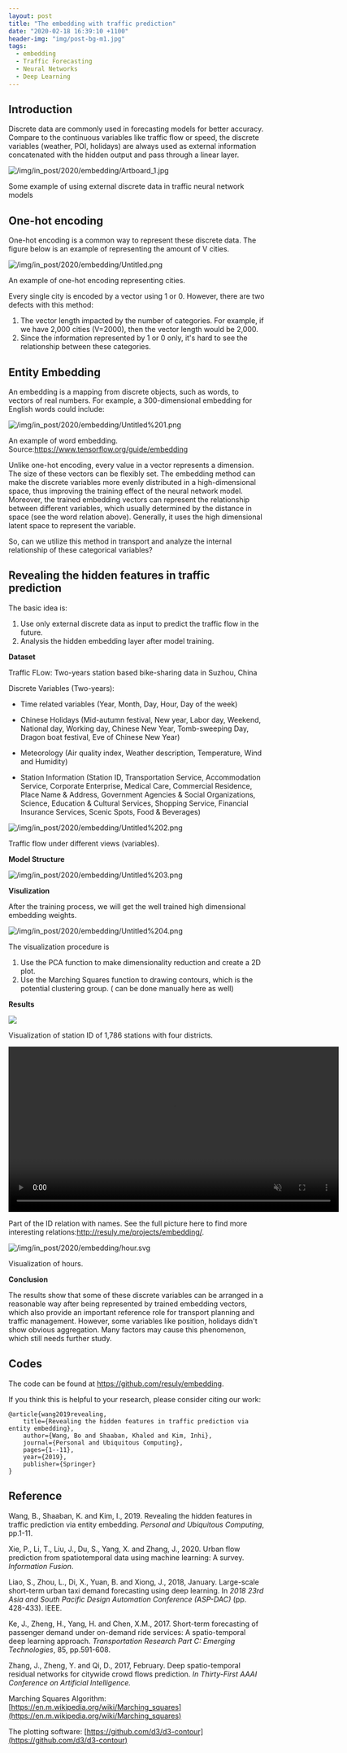 ```yaml
---
layout: post
title: "The embedding with traffic prediction"
date: "2020-02-18 16:39:10 +1100"
header-img: "img/post-bg-m1.jpg"
tags:
  - embedding
  - Traffic Forecasting
  - Neural Networks
  - Deep Learning
---
```

## Introduction

Discrete data are commonly used in forecasting models for better accuracy. Compare to the continuous variables like traffic flow or speed, the discrete variables (weather, POI, holidays) are always used as external information concatenated with the hidden output and pass through a linear layer.

![/img/in_post/2020/embedding/Artboard_1.jpg](/img/in_post/2020/embedding/Artboard_1.jpg)

Some example of using external discrete data in traffic neural network models

## **One-hot encoding**

One-hot encoding is a common way to represent these discrete data. The figure below is an example of representing the amount of  V cities.

![/img/in_post/2020/embedding/Untitled.png](/img/in_post/2020/embedding/Untitled.png)
<p class="caption">An example of one-hot encoding representing cities.</p>

Every single city is encoded by a vector using 1 or 0. However, there are two defects with this method:

1. The vector length impacted by the number of categories. For example, if we have 2,000 cities (V=2000), then the vector length would be 2,000.
2. Since the information represented by 1 or 0 only, it's hard to see the relationship between these categories.

## Entity Embedding

An embedding is a mapping from discrete objects, such as words, to vectors of real numbers. For example, a 300-dimensional embedding for English words could include:

![/img/in_post/2020/embedding/Untitled%201.png](/img/in_post/2020/embedding/Untitled%201.png)
<p class="caption">An example of word embedding. Source:<a href="https://www.tensorflow.org/guide/embedding" target="_blank">https://www.tensorflow.org/guide/embedding</a></p>

Unlike one-hot encoding, every value in a vector represents a dimension. The size of these vectors can be flexibly set. The embedding method can make the discrete variables more evenly distributed in a high-dimensional space, thus improving the training effect of the neural network model. Moreover, the trained embedding vectors can represent the relationship between different variables, which usually determined by the distance in space (see the word relation above). Generally, it uses the high dimensional latent space to represent the variable.

So, can we utilize this method in transport and analyze the internal relationship of these categorical variables?

## Revealing the hidden features in traffic prediction

The basic idea is:

1. Use only external discrete data as input to predict the traffic flow in the future.
2. Analysis the hidden embedding layer after model training.

**Dataset**

Traffic FLow: Two-years station based bike-sharing data in Suzhou, China

Discrete Variables (Two-years):

 - Time related variables (Year, Month, Day, Hour, Day of the week)

 - Chinese Holidays (Mid-autumn festival, New year, Labor day, Weekend, National day, Working day, Chinese New Year, Tomb-sweeping Day, Dragon boat festival, Eve of Chinese New Year)

 - Meteorology (Air quality index, Weather description, Temperature, Wind and Humidity)

 - Station Information (Station ID, Transportation Service, Accommodation Service, Corporate Enterprise, Medical Care, Commercial Residence, Place Name & Address, Government Agencies & Social Organizations, Science, Education & Cultural Services, Shopping Service, Financial Insurance Services, Scenic Spots, Food & Beverages)

![/img/in_post/2020/embedding/Untitled%202.png](/img/in_post/2020/embedding/Untitled%202.png)
<p class="caption">Traffic flow under different views (variables).</p>

**Model Structure**

![/img/in_post/2020/embedding/Untitled%203.png](/img/in_post/2020/embedding/Untitled%203.png)

**Visulization**

After the training process, we will get the well trained high dimensional embedding weights.

![/img/in_post/2020/embedding/Untitled%204.png](/img/in_post/2020/embedding/Untitled%204.png)

The visualization procedure is
1. Use the PCA function to make dimensionality reduction and create a 2D plot.
2. Use the Marching Squares function to drawing contours, which is the potential clustering group. ( can be done manually here as well)

**Results**

<img src="/img/in_post/2020/embedding/id_all_1-1_-_no_numbers.svg">
<p class="caption">Visualization of station ID of 1,786 stations with four districts.</p>

<video width="650" autoplay loop muted>
  <source src="/img/in_post/2020/embedding/em_steps.mp4" type="video/mp4">
</video>
<p class="caption">Part of the ID relation with names. See the full picture here to find more interesting relations:<a href="http://resuly.me/projects/embedding/" target="_blank">http://resuly.me/projects/embedding/</a>.</p>

![/img/in_post/2020/embedding/hour.svg](/img/in_post/2020/embedding/hour.svg)
<p class="caption">Visualization of hours.</p>


**Conclusion**

The results show that some of these discrete variables can be arranged in a reasonable way after being represented by trained embedding vectors, which also provide an important reference role for transport planning and traffic management. However, some variables like position, holidays didn't show obvious aggregation. Many factors may cause this phenomenon, which still needs further study.

## Codes

The code can be found at <a href="https://github.com/resuly/embedding" target="_blank">https://github.com/resuly/embedding</a>.

If you think this is helpful to your research, please consider citing our work:
```text
@article{wang2019revealing,
    title={Revealing the hidden features in traffic prediction via entity embedding},
    author={Wang, Bo and Shaaban, Khaled and Kim, Inhi},
    journal={Personal and Ubiquitous Computing},
    pages={1--11},
    year={2019},
    publisher={Springer}
}
```

## Reference

Wang, B., Shaaban, K. and Kim, I., 2019. Revealing the hidden features in traffic prediction via entity embedding. *Personal and Ubiquitous Computing*, pp.1-11.

Xie, P., Li, T., Liu, J., Du, S., Yang, X. and Zhang, J., 2020. Urban flow prediction from spatiotemporal data using machine learning: A survey. *Information Fusion*.

Liao, S., Zhou, L., Di, X., Yuan, B. and Xiong, J., 2018, January. Large-scale short-term urban taxi demand forecasting using deep learning. In *2018 23rd Asia and South Pacific Design Automation Conference (ASP-DAC)* (pp. 428-433). IEEE.

Ke, J., Zheng, H., Yang, H. and Chen, X.M., 2017. Short-term forecasting of passenger demand under on-demand ride services: A spatio-temporal deep learning approach. *Transportation Research Part C: Emerging Technologies*, 85, pp.591-608.

Zhang, J., Zheng, Y. and Qi, D., 2017, February. Deep spatio-temporal residual networks for citywide crowd flows prediction. *In Thirty-First AAAI Conference on Artificial Intelligence.*

Marching Squares Algorithm:
[https://en.m.wikipedia.org/wiki/Marching_squares](https://en.m.wikipedia.org/wiki/Marching_squares)

The plotting software: [https://github.com/d3/d3-contour](https://github.com/d3/d3-contour)
